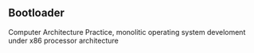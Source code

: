 <h2>Bootloader</h2>

<span>
Computer Architecture Practice, monolitic operating system develoment under x86 processor architecture  
</span>

